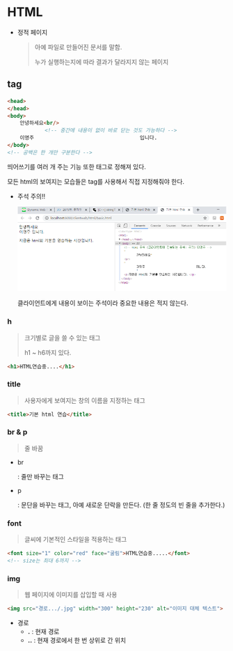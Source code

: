 # HTML

* 정적 페이지

  > 아예 파일로 만들어진 문서를 말함. 
  >
  > 누가 실행하는지에 따라 결과가 달라지지 않는 페이지

## tag

```html
<head>
</head>
<body>
	안녕하세요<br/>
    		<!-- 중간에 내용이 없이 바로 닫는 것도 가능하다 -->
	이영주                                  입니다.
</body>
<!-- 공백은 한 개만 구분한다 -->
```

띄어쓰기를 여러 개 주는 기능 또한 태그로 정해져 있다. 

모든 html의 보여지는 모습들은 tag를 사용해서 직접 지정해줘야 한다.

* 주석 주의!!

  <img src="images/주석.png" style="zoom: 67%;" />

  클라이언트에게 내용이 보이는 주석이라 중요한 내용은 적지 않는다.

### h

> 크기별로 글을 쓸 수 있는 태그
>
> h1 ~ h6까지 있다.

```html
<h1>HTML연습중....</h1>
```

### title

> 사용자에게 보여지는 창의 이름을 지정하는 태그

```html
<title>기본 html 연습</title>
```

### br & p

> 줄 바꿈

* br

  : 줄만 바꾸는 태그

* p

  : 문단을 바꾸는 태그, 아예 새로운 단락을 만든다. (한 줄 정도의 빈 줄을 추가한다.)

### font

> 글씨에 기본적인 스타일을 적용하는 태그

```html
<font size="1" color="red" face="굴림">HTML연습중.....</font>
<!-- size는 최대 6까지 -->
```

### img

> 웹 페이지에 이미지를 삽입할 때 사용

```html
<img src="경로.../.jpg" width="300" height="230" alt="이미지 대체 텍스트">
```

* 경로
  * **.** : 현재 경로
  * **..** : 현재 경로에서 한 번 상위로 간 위치
